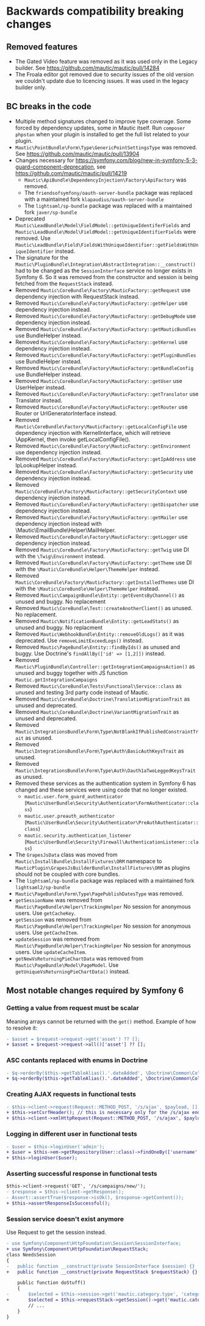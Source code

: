 # Backwards compatibility breaking changes

## Removed features
- The Gated Video feature was removed as it was used only in the Legacy builder. See https://github.com/mautic/mautic/pull/14284
- The Froala editor got removed due to security issues of the old version we couldn't update due to licencing issues. It was used in the legacy builder only.

## BC breaks in the code
- Multiple method signatures changed to improve type coverage. Some forced by dependency updates, some in Mautic itself. Run `composer phpstan` when your plugin is installed to get the full list related to your plugin.
- `Mautic\PointBundle\Form\Type\GenericPointSettingsType` was removed. See https://github.com/mautic/mautic/pull/13904
- Changes necessary for https://symfony.com/blog/new-in-symfony-5-3-guard-component-deprecation, see https://github.com/mautic/mautic/pull/14219
    - `Mautic\ApiBundle\DependencyInjection\Factory\ApiFactory` was removed.
    - The `friendsofsymfony/oauth-server-bundle` package was replaced with a maintained fork `klapaudius/oauth-server-bundle`
    - The `lightsaml/sp-bundle` package was replaced with a maintained fork `javer/sp-bundle`
- Deprecated `Mautic\LeadBundle\Model\FieldModel::getUniqueIdentiferFields` and `Mautic\LeadBundle\Model\FieldModel::getUniqueIdentifierFields` were removed. Use `Mautic\LeadBundle\Field\FieldsWithUniqueIdentifier::getFieldsWithUniqueIdentifier` instead.
- The signature for the `Mautic\PluginBundle\Integration\AbstractIntegration::__construct()` had to be changed as the `SessionInterface` service no longer exists in Symfony 6. So it was removed from the constructor and session is being fetched from the `RequestStack` instead.
- Removed `Mautic\CoreBundle\Factory\MauticFactory::getRequest` use dependency injection with RequestStack instead.
- Removed `Mautic\CoreBundle\Factory\MauticFactory::getHelper` use dependency injection instead.
- Removed `Mautic\CoreBundle\Factory\MauticFactory::getDebugMode` use dependency injection instead.
- Removed `Mautic\CoreBundle\Factory\MauticFactory::getMauticBundles` use BundleHelper instead.
- Removed `Mautic\CoreBundle\Factory\MauticFactory::getKernel` use dependency injection instead.
- Removed `Mautic\CoreBundle\Factory\MauticFactory::getPluginBundles` use BundleHelper instead.
- Removed `Mautic\CoreBundle\Factory\MauticFactory::getBundleConfig` use BundleHelper instead.
- Removed `Mautic\CoreBundle\Factory\MauticFactory::getUser` use UserHelper instead.
- Removed `Mautic\CoreBundle\Factory\MauticFactory::getTranslator` use Translator instead.
- Removed `Mautic\CoreBundle\Factory\MauticFactory::getRouter` use Router or UrlGeneratorInterface instead.
- Removed `Mautic\CoreBundle\Factory\MauticFactory::getLocalConfigFile` use dependency injection with KernelInterface, which will retrieve \AppKernel, then invoke getLocalConfigFile().
- Removed `Mautic\CoreBundle\Factory\MauticFactory::getEnvironment` use dependency injection instead.
- Removed `Mautic\CoreBundle\Factory\MauticFactory::getIpAddress` use IpLookupHelper instead.
- Removed `Mautic\CoreBundle\Factory\MauticFactory::getSecurity` use dependency injection instead.
- Removed `Mautic\CoreBundle\Factory\MauticFactory::getSecurityContext` use dependency injection instead.
- Removed `Mautic\CoreBundle\Factory\MauticFactory::getDispatcher` use dependency injection instead.
- Removed `Mautic\CoreBundle\Factory\MauticFactory::getMailer` use dependency injection instead with \Mautic\EmailBundle\Helper\MailHelper.
- Removed `Mautic\CoreBundle\Factory\MauticFactory::getLogger` use dependency injection instead.
- Removed `Mautic\CoreBundle\Factory\MauticFactory::getTwig` use DI with the `\Twig\Environment` instead.
- Removed `Mautic\CoreBundle\Factory\MauticFactory::getTheme` use DI with the `\Mautic\CoreBundle\Helper\ThemeHelper` instead.
- Removed `Mautic\CoreBundle\Factory\MauticFactory::getInstalledThemes` use DI with the `\Mautic\CoreBundle\Helper\ThemeHelper` instead.
- Removed `Mautic\CampaignBundle\Entity::getEventsByChannel()` as unused and buggy. No replacement
- Removed `Mautic\CoreBundle\Test::createAnotherClient()` as unused. No replacement.
- Removed `Mautic\NotificationBundle\Entity::getLeadStats()` as unused and buggy. No replacment
- Removed `Mautic\WebhookBundle\Entity::removeOldLogs()` as it was deprecated. Use `removeLimitExceedLogs()` instead.
- Removed `Mautic\PageBundle\Entity::findByIds()` as unused and buggy. Use Doctrine's `findAllBy(['id' => [1,2]])` instead.
- Removed `Mautic\PluginBundle\Controller::getIntegrationCampaignsAction()` as unused and buggy together with JS function `Mautic.getIntegrationCampaigns`
- Removed `Mautic\CoreBundle\Tests\Functional\Service::class` as unused and testing 3rd party code instead of Mautic.
- Removed `Mautic\CoreBundle\Doctrine\TranslationMigrationTrait` as unused and deprecated.
- Removed `Mautic\CoreBundle\Doctrine\VariantMigrationTrait` as unused and deprecated.
- Removed `Mautic\IntegrationsBundle\Form\Type\NotBlankIfPublishedConstraintTrait` as unused.
- Removed `Mautic\IntegrationsBundle\Form\Type\Auth\BasicAuthKeysTrait` as unused.
- Removed `Mautic\IntegrationsBundle\Form\Type\Auth\Oauth1aTwoLeggedKeysTrait` as unused.
- Removed these services as the authentication system in Symfony 6 has changed and these services were using code that no longer existed.
    - `mautic.user.form_guard_authenticator` (`Mautic\UserBundle\Security\Authenticator\FormAuthenticator::class`)
    - `mautic.user.preauth_authenticator` (`Mautic\UserBundle\Security\Authenticator\PreAuthAuthenticator::class`)
    - `mautic.security.authentication_listener` (`Mautic\UserBundle\Security\Firewall\AuthenticationListener::class`)
- The `GrapesJsData` class was moved from `Mautic\InstallBundle\InstallFixtures\ORM` namespace to `MauticPlugin\GrapesJsBuilderBundle\InstallFixtures\ORM` as plugins should not be coupled with core bundles.
- The `lightsaml/sp-bundle` package was replaced with a maintained fork `lightsaml2/sp-bundle`
- `Mautic\PageBundle\Form\Type\PagePublishDatesType` was removed.
- `getSessionName` was removed from `Mautic\PageBundle\Helper\TrackingHelper` No session for anonymous users. Use `getCacheKey`.
- `getSession` was removed from `Mautic\PageBundle\Helper\TrackingHelper` No session for anonymous users. Use `getCacheItem`.
- `updateSession` was removed from `Mautic\PageBundle\Helper\TrackingHelper` No session for anonymous users. Use `updateCacheItem`.
- `getNewVsReturningPieChartData` was removed from `Mautic\PageBundle\Model\PageModel`. Use `getUniqueVsReturningPieChartData()` instead.


## Most notable changes required by Symfony 6

### Getting a value from request must be scalar

Meaning arrays cannot be returned with the `get()` method. Example of how to resolve it:
```diff
- $asset = $request->request->get('asset') ?? [];
+ $asset = $request->request->all()['asset'] ?? [];
```

### ASC contants replaced with enums in Doctrine
```diff
- $q->orderBy($this->getTableAlias().'.dateAdded', \Doctrine\Common\Collections\Criteria::DESC);
+ $q->orderBy($this->getTableAlias().'.dateAdded', \Doctrine\Common\Collections\Order::Descending->value);
```

### Creating AJAX requests in functional tests
```diff
- $this->client->request(Request::METHOD_POST, '/s/ajax', $payload, [], $this->createAjaxHeaders());
+ $this->setCsrfHeader(); // this is necessary only for the /s/ajax endpoints. Other ajax requests do not need it.
+ $this->client->xmlHttpRequest(Request::METHOD_POST, '/s/ajax', $payload);
```

### Logging in different user in functional tests
```diff
- $user = $this->loginUser('admin');
+ $user = $this->em->getRepository(User::class)->findOneBy(['username' => 'admin']);
+ $this->loginUser($user);
```

### Asserting successful response in functional tests
```diff
$this->client->request('GET', '/s/campaigns/new/');
- $response = $this->client->getResponse();
- Assert::assertTrue($response->isOk(), $response->getContent());
+ $this->assertResponseIsSuccessful();
```

### Session service doesn't exist anymore
Use Request to get the session instead.
```diff
- use Symfony\Component\HttpFoundation\Session\SessionInterface;
+ use Symfony\Component\HttpFoundation\RequestStack;
class NeedsSession
{
-   public function __construct(private SessionInterface $session) {}
+   public function __construct(private RequestStack $requestStack) {}

    public function doStuff()
    {
-       $selected = $this->session->get('mautic.category.type', 'category');
+       $selected = $this->requestStack->getSession()->get('mautic.category.type', 'category');
        // ...
    }
}
```

